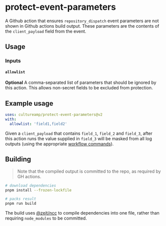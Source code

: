 # protect-event-parameters

A Github action that ensures `repository_dispatch` event parameters are not shown in Github actions build output. These
parameters are the contents of the `client_payload` field from the event.

## Usage

### Inputs

#### `allowlist`

**Optional** A comma-separated list of parameters that should be ignored by this action.
This allows non-secret fields to be excluded from protection.

## Example usage

```yaml
uses: cultureamp/protect-event-parameters@v2
with:
  allowlist: 'field1,field2'
```

Given a `client_payload` that contains `field_1`, `field_2` and `field_3`, after this
action runs the value supplied in `field_3` will be masked from all log outputs (using
the appropriate [workflow commands](https://help.github.com/en/actions/reference/workflow-commands-for-github-actions#masking-a-value-in-log)).

## Building

> Note that the compiled output is committed to the repo, as required by GH actions.

```bash
# download dependencies
pnpm install --frozen-lockfile

# packs result
pnpm run build
```

The build uses [@zeit/ncc](https://github.com/zeit/ncc) to compile dependencies into one file, rather than requiring `node_modules` to be committed.

